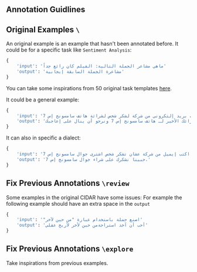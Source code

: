 ## Annotation Guidlines

## Original Examples `\`

An original example is an example that hasn't been annotated before. It could be for a specific task like `Sentiment Analysis`:

```python
{
    'input': 'ماهي مشاعر الجملة التالية: الفيلم كان رائع جداً'
    'output': 'مشاعرة الجملة السابقة إيجابية'
}
```

You can take some inspirations from 50 original task templates [here](https://huggingface.co/datasets/arbml/aya_prompts).

It could be a general example:

```python
{
    'input': 'اكتب بريد إلتكروني من شركة لشكر شخص لشرائة هاتف سامسونج إس 7'
    'output': 'نأمل إن تكون قد استمتعت بشرائك الأخير لـ هاتف سامسونج إس 7 ونرجو أن ينال على إعاجبك.'
}
```

It can also in specific a dialect:

```python
{
    'input': 'اكتب إيميل من شركة عشان تشكر شخص اشترى جوال سامسونج إس 7'
    'output': 'حبينا نشكرك على شراء جوال سامسونج إس 7.'
}
```

## Fix Previous Annotations `\review`

Some examples in the original CIDAR have some issues: For example the following example should have 
an extra space in the `output`

```python
{
    'input': '"اصنع جملة باستخدام عبارة "من حين لآخر'
    'output': 'أحب أن آخذ استراحةمن حين لأخر لأريح عقلي'
}
```

## Fix Previous Annotations `\explore`

Take inspirations from previous examples.


